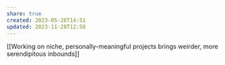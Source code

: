 ```yaml
---
share: true
created: 2023-05-26T14:51
updated: 2023-11-28T12:58
---
```

[[Working on niche, personally-meaningful projects brings weirder, more serendipitous inbounds]]
